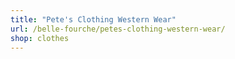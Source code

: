 ```yaml
---
title: "Pete's Clothing Western Wear"
url: /belle-fourche/petes-clothing-western-wear/
shop: clothes
---
```

